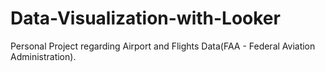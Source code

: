 # Data-Visualization-with-Looker
Personal Project regarding Airport and Flights Data(FAA - Federal Aviation Administration).
